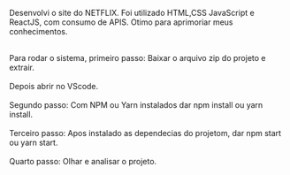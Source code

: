 
Desenvolvi o site do NETFLIX. Foi utilizado HTML,CSS JavaScript e ReactJS, com consumo de APIS.
Otimo para aprimoriar meus conhecimentos.
<div><br/><div/>
Para rodar o sistema, primeiro passo:
Baixar o arquivo zip do projeto e extrair.
  <div><br/><div/>
Depois abrir no VScode.
    <div><br/><div/>
Segundo passo:
Com NPM ou Yarn instalados dar npm install ou yarn install.
      <div><br/><div/>
Terceiro passo:
Apos instalado as dependecias do projetom, dar npm start ou yarn start.
        <div><br/><div/>
Quarto passo:
Olhar e analisar o projeto.
